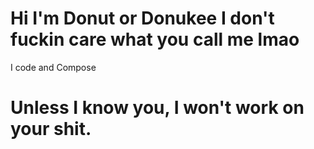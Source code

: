 # Hi I'm Donut or Donukee I don't fuckin care what you call me lmao
I code and Compose
# Unless I know you, I won't work on your shit.
